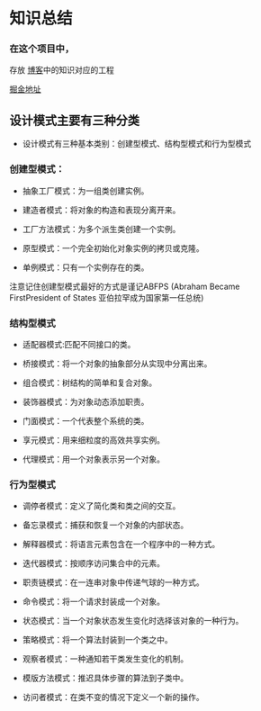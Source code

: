 # 知识总结

### 在这个项目中，




存放 [博客](https://ityongzhen.github.io/categories/%E8%AE%BE%E8%AE%A1%E6%A8%A1%E5%BC%8F/)中的知识对应的工程

[掘金地址](https://juejin.im/user/5ca8bb9c6fb9a05e620b8abf/posts)


## 设计模式主要有三种分类
- 设计模式有三种基本类别：创建型模式、结构型模式和行为型模式

### 创建型模式：

- 抽象工厂模式：为一组类创建实例。

- 建造者模式：将对象的构造和表现分离开来。

- 工厂方法模式：为多个派生类创建一个实例。

- 原型模式：一个完全初始化对象实例的拷贝或克隆。

- 单例模式：只有一个实例存在的类。

注意记住创建型模式最好的方式是谨记ABFPS (Abraham Became FirstPresident of States 亚伯拉罕成为国家第一任总统)

### 结构型模式

- 适配器模式:匹配不同接口的类。

- 桥接模式：将一个对象的抽象部分从实现中分离出来。

- 组合模式：树结构的简单和复合对象。

- 装饰器模式：为对象动态添加职责。

- 门面模式：一个代表整个系统的类。

- 享元模式：用来细粒度的高效共享实例。

- 代理模式：用一个对象表示另一个对象。

### 行为型模式
- 调停者模式：定义了简化类和类之间的交互。

- 备忘录模式：捕获和恢复一个对象的内部状态。

- 解释器模式：将语言元素包含在一个程序中的一种方式。

- 迭代器模式：按顺序访问集合中的元素。

- 职责链模式：在一连串对象中传递气球的一种方式。

- 命令模式：将一个请求封装成一个对象。

- 状态模式：当一个对象状态发生变化时选择该对象的一种行为。

- 策略模式：将一个算法封装到一个类之中。

- 观察者模式：一种通知若干类发生变化的机制。

- 模版方法模式：推迟具体步骤的算法到子类中。

- 访问者模式：在类不变的情况下定义一个新的操作。


